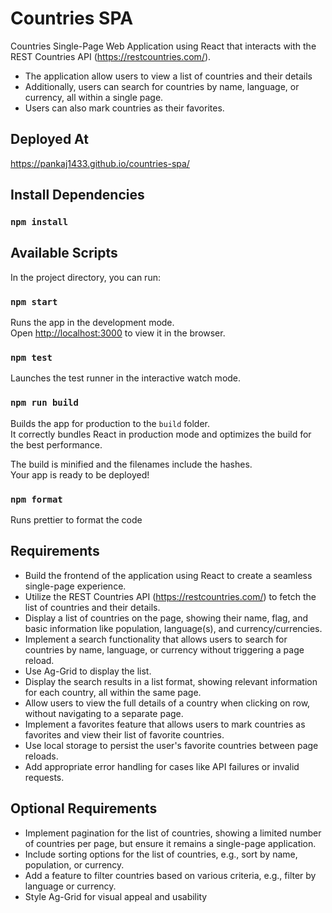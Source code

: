 # Countries SPA

Countries Single-Page Web Application using React that interacts with the REST Countries API
(https://restcountries.com/).

- The application allow users to view a list of countries and their details
- Additionally, users can search for countries by name, language, or currency, all within a single page.
- Users can also mark countries as their favorites.

## Deployed At

https://pankaj1433.github.io/countries-spa/

## Install Dependencies

### `npm install`

## Available Scripts

In the project directory, you can run:

### `npm start`

Runs the app in the development mode.\
Open [http://localhost:3000](http://localhost:3000) to view it in the browser.

### `npm test`

Launches the test runner in the interactive watch mode.

### `npm run build`

Builds the app for production to the `build` folder.\
It correctly bundles React in production mode and optimizes the build for the best performance.

The build is minified and the filenames include the hashes.\
Your app is ready to be deployed!

### `npm format`

Runs prettier to format the code

## Requirements

- Build the frontend of the application using React to create a seamless single-page experience.
- Utilize the REST Countries API (https://restcountries.com/) to fetch the list of countries and their details.
- Display a list of countries on the page, showing their name, flag, and basic information like population,
  language(s), and currency/currencies.
- Implement a search functionality that allows users to search for countries by name, language, or currency
  without triggering a page reload.
- Use Ag-Grid to display the list.
- Display the search results in a list format, showing relevant information for each country, all within the same
  page.
- Allow users to view the full details of a country when clicking on row, without navigating to a separate page.
- Implement a favorites feature that allows users to mark countries as favorites and view their list of favorite
  countries.
- Use local storage to persist the user's favorite countries between page reloads.
- Add appropriate error handling for cases like API failures or invalid requests.

## Optional Requirements

- Implement pagination for the list of countries, showing a limited number of countries per page, but ensure it
  remains a single-page application.
- Include sorting options for the list of countries, e.g., sort by name, population, or currency.
- Add a feature to filter countries based on various criteria, e.g., filter by language or currency.
- Style Ag-Grid for visual appeal and usability
